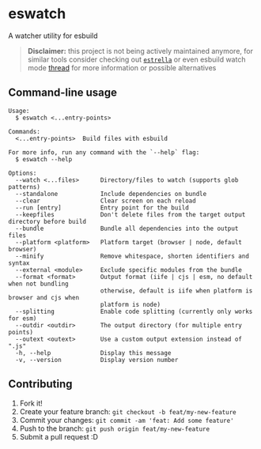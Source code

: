 # eswatch

A watcher utility for esbuild

> **Disclaimer:** this project is not being actively maintained anymore, for similar tools consider checking out [`estrella`](https://github.com/rsms/estrella) or even esbuild watch mode [thread](https://github.com/evanw/esbuild/issues/21) for more information or possible alternatives

## Command-line usage

```
Usage:
  $ eswatch <...entry-points>

Commands:
  <...entry-points>  Build files with esbuild

For more info, run any command with the `--help` flag:
  $ eswatch --help

Options:
  --watch <...files>      Directory/files to watch (supports glob patterns)
  --standalone            Include dependencies on bundle
  --clear                 Clear screen on each reload
  --run [entry]           Entry point for the build
  --keepfiles             Don't delete files from the target output directory before build
  --bundle                Bundle all dependencies into the output files
  --platform <platform>   Platform target (browser | node, default browser)
  --minify                Remove whitespace, shorten identifiers and syntax
  --external <module>     Exclude specific modules from the bundle
  --format <format>       Output format (iife | cjs | esm, no default when not bundling
                          otherwise, default is iife when platform is browser and cjs when
                          platform is node)
  --splitting             Enable code splitting (currently only works for esm)
  --outdir <outdir>       The output directory (for multiple entry points)
  --outext <outext>       Use a custom output extension instead of ".js"
  -h, --help              Display this message
  -v, --version           Display version number
```

## Contributing

1. Fork it!
2. Create your feature branch: `git checkout -b feat/my-new-feature`
3. Commit your changes: `git commit -am 'feat: Add some feature'`
4. Push to the branch: `git push origin feat/my-new-feature`
5. Submit a pull request :D
